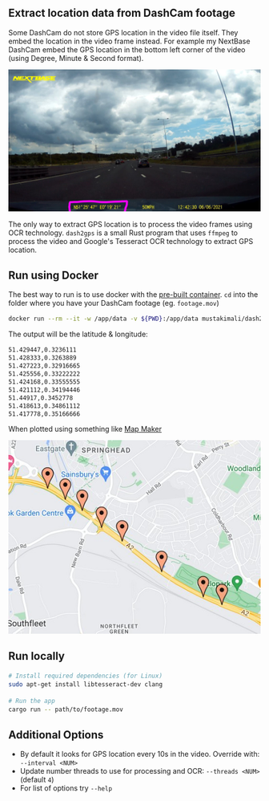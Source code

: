 ## Extract location data from DashCam footage

Some DashCam do not store GPS location in the video file itself. They embed the location in the video frame instead. For example my NextBase DashCam embed the GPS location in the bottom left corner of the video (using Degree, Minute & Second format).

![Sample frame](sample-frame.jpg)

The only way to extract GPS location is to process the video frames using OCR technology. `dash2gps` is a small Rust program that uses `ffmpeg` to process the video and Google's Tesseract OCR technology to extract GPS location.


## Run using Docker

The best way to run is to use docker with the [pre-built container](https://hub.docker.com/repository/docker/mustakimali/dash2gps). `cd` into the folder where you have your DashCam footage (eg. `footage.mov`)

```sh
docker run --rm --it -w /app/data -v ${PWD}:/app/data mustakimali/dash2gps footage.mov
```

The output will be the latitude & longitude:

```
51.429447,0.3236111
51.428333,0.3263889
51.427223,0.32916665
51.425556,0.33222222
51.424168,0.33555555
51.421112,0.34194446
51.44917,0.3452778
51.418613,0.34861112
51.417778,0.35166666
```

When plotted using something like [Map Maker](https://maps.co/gis/)

![Coordinate plotted in a map](sample-plot.jpg)


## Run locally

```sh
# Install required dependencies (for Linux)
sudo apt-get install libtesseract-dev clang

# Run the app
cargo run -- path/to/footage.mov
```

## Additional Options

* By default it looks for GPS location every 10s in the video. Override with: `--interval <NUM>`
* Update number threads to use for processing and OCR: `--threads <NUM>` (default `4`)
* For list of options try `--help`